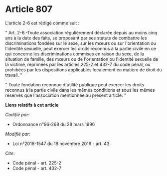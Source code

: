 # Article 807

L'article 2-6 est rédigé comme suit : 

" Art. 2-6.-Toute association régulièrement déclarée depuis au moins cinq ans à la date des faits, se proposant par ses
statuts de combattre les discriminations fondées sur le sexe, sur les mœurs ou sur l'orientation ou l'identité sexuelle, peut
exercer les droits reconnus à la partie civile en ce qui concerne les discriminations commises en raison du sexe, de la
situation de famille, des mœurs ou de l'orientation ou l'identité sexuelle de la victime, réprimées par les articles 225-2 et
432-7 du code pénal, ou prohibées par les dispositions applicables localement en matière de droit du travail. "

" Toute fondation reconnue d'utilité publique peut exercer les droits reconnus à la partie civile dans les mêmes conditions
et sous les mêmes réserves que l'association mentionnée au présent article. "

**Liens relatifs à cet article**

_Codifié par_:

  - Ordonnance n°96-268 du 28 mars 1996

_Modifié par_:

  - Loi n°2016-1547 du 18 novembre 2016 - art. 43

_Cite_:

  - Code pénal - art. 225-2
  - Code pénal - art. 432-7
